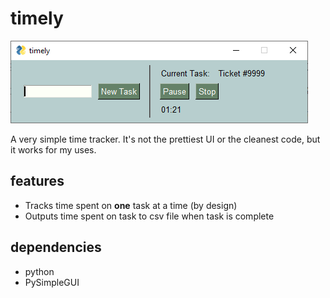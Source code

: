 # timely

![A screenshot of timely running](example.png)

A very simple time tracker. It's not the prettiest UI or the cleanest code, but it works for my uses.

## features
- Tracks time spent on **one** task at a time (by design)
- Outputs time spent on task to csv file when task is complete

## dependencies
- python
- PySimpleGUI